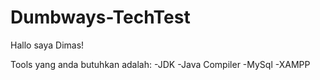 # Dumbways-TechTest

Hallo saya Dimas!

Tools yang anda butuhkan adalah:
-JDK
-Java Compiler
-MySql
-XAMPP
